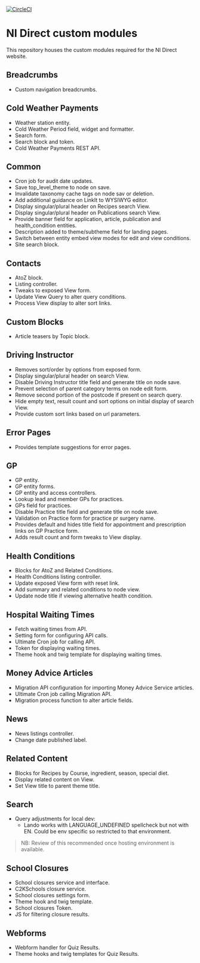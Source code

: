 [![CircleCI](https://circleci.com/gh/dof-dss/nidirect-site-modules.svg?style=svg)](https://circleci.com/gh/dof-dss/nidirect-site-modules)

# NI Direct custom modules

This repository houses the custom modules required for the NI Direct website.


## Breadcrumbs
- Custom navigation breadcrumbs.

## Cold Weather Payments
- Weather station entity.
- Cold Weather Period field, widget and formatter.
- Search form.
- Search block and token.
- Cold Weather Payments REST API.

## Common
- Cron job for audit date updates.
- Save top_level_theme to node on save.
- Invalidate taxonomy cache tags on node sav or deletion.
- Add additional guidance on LinkIt to WYSIWYG editor.
- Display singular/plural header on Recipes search View.
- Display singular/plural header on Publications search View.
- Provide banner field for application, article, publication and health_condition entities.
- Description added to theme/subtheme field for landing pages.
- Switch between entity embed view modes for edit and view conditions.
- Site search block.

## Contacts
- AtoZ block.
- Listing controller.
- Tweaks to exposed View form.
- Update View Query to alter query conditions.
- Process View display to alter sort links.

## Custom Blocks
- Article teasers by Topic block.

## Driving Instructor
- Removes sort/order by options from exposed form.
- Display singular/plural header on search View.
- Disable Driving Instructor title field and generate title on node save.
- Prevent selection of parent category terms on node edit form.
- Remove second portion of the postcode if present on search query.
- Hide empty text, result count and sort options on initial display of search View.
- Provide custom sort links based on url parameters.

## Error Pages
- Provides template suggestions for error pages.

## GP
- GP entity.
- GP entity forms.
- GP entity and access controllers.
- Lookup lead and member GPs for practices.
- GPs field for practices.
- Disable Practice title field and generate title on node save.
- Validation on Practice form for practice pr surgery name.
- Provides default and hides title field for appointment and prescription links on GP Practice form.
- Adds result count and form tweaks to View display.

## Health Conditions
- Blocks for AtoZ and Related Conditions.
- Health Conditions listing controller.
- Update exposed View form with reset link.
- Add summary and related conditions to node view.
- Update node title if viewing alternative health condition.

## Hospital Waiting Times
- Fetch waiting times from API.
- Setting form for configuring API calls.
- Ultimate Cron job for calling API.
- Token for displaying waiting times.
- Theme hook and twig template for displaying waiting times.

## Money Advice Articles
- Migration API configuration for importing Money Advice Service articles.
- Ultimate Cron job calling Migration API.
- Migration process function to alter article fields.

## News
- News listings controller.
- Change date published label.

## Related Content
- Blocks for Recipes by Course, ingredient, season, special diet.
- Display related content on View.
- Set View title to parent theme title.

## Search
- Query adjustments for local dev:
  - Lando works with LANGUAGE_UNDEFINED spellcheck but not with EN. Could be env specific so restricted to that environment.

> NB: Review of this recommended once hosting environment is available.

## School Closures
- School closures service and interface.
- C2KSchools closure service.
- School closures settings form.
- Theme hook and twig template.
- School closures Token.
- JS for filtering closure results.

## Webforms
- Webform handler for Quiz Results.
- Theme hooks and twig templates for Quiz Results.

